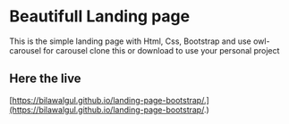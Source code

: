 # Beautifull Landing page

This is the simple landing page with Html, Css, Bootstrap and use owl-carousel for carousel
clone this or download to use your personal project

## Here the live 

[https://bilawalgul.github.io/landing-page-bootstrap/.](https://bilawalgul.github.io/landing-page-bootstrap/.)
